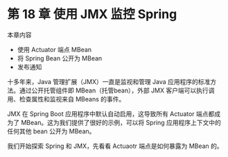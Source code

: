 # 第 18 章 使用 JMX 监控 Spring

本章内容

* 使用 Actuator 端点 MBean
* 将 Spring Bean 公开为 MBean
* 发布通知

十多年来，Java 管理扩展（JMX）一直是监视和管理 Java 应用程序的标准方法。通过公开托管组件即 MBean（托管bean），外部 JMX 客户端可以执行调用、检查属性和监视来自 MBeans 的事件。

JMX 在 Spring Boot 应用程序中默认自动启用，这导致所有 Actuator 端点都成为了 MBean。这为我们提供了很好的示例，可以将 Spring 应用程序上下文中的任何其他 bean 公开为 MBean。

我们开始探索 Spring 和 JMX，先看看 Actuaotr 端点是如何暴露为 MBean 的。
